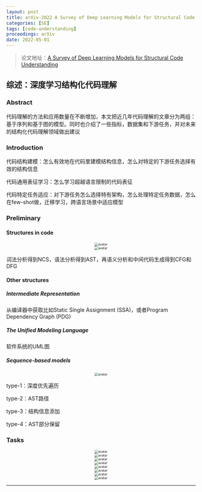```yaml
---
layout: post
title: arXiv-2022 A Survey of Deep Learning Models for Structural Code Understanding
categories: [SE]
tags: [code-understanding]
proceedings: arXiv
date: 2022-05-01
---
```


> 论文地址：[A Survey of Deep Learning Models for Structural Code Understanding](http://arxiv.org/abs/2205.01293)

## 综述：深度学习结构化代码理解

### Abstract

代码理解的方法和应用数量在不断增加，本文把近几年代码理解的文章分为两组：基于序列和基于图的模型。同时也介绍了一些指标，数据集和下游任务，并对未来的结构化代码理解领域做出建议

### Introduction

代码结构建模：怎么有效地在代码里建模结构信息，怎么对特定的下游任务选择有效的结构信息

代码通用表征学习：怎么学习超越语言限制的代码表征

代码特定任务适应：对下游任务怎么选择特有架构，怎么处理特定任务数据，怎么在few-shot做，迁移学习，跨语言场景中适应模型

### Preliminary

#### Structures in code

<div align="center" style="float:center"><img src="https://blog-img-1259433191.cos.ap-shanghai.myqcloud.com/A Survey of Deep Learning Models for Structural Code Understanding/tab1.png" alt="avatar" style="zoom:60%;" /></div>

<div align="center" style="float:center"><img src="https://blog-img-1259433191.cos.ap-shanghai.myqcloud.com/A Survey of Deep Learning Models for Structural Code Understanding/fig1.png" alt="avatar" style="zoom:60%;" /></div>

词法分析得到NCS，语法分析得到AST，再语义分析和中间代码生成得到CFG和DFG

#### Other structures

##### Intermediate Representation

从编译器中获取比如Static Single Assignment (SSA)，或者Program Dependency Graph (PDG)

##### The Unified Modeling Language

软件系统的UML图

##### Sequence-based models

<div align="center" style="float:center"><img src="https://blog-img-1259433191.cos.ap-shanghai.myqcloud.com/A Survey of Deep Learning Models for Structural Code Understanding/fig4.png" alt="avatar" style="zoom:60%;" /></div>

type-1：深度优先遍历

type-2：AST路径

type-3：结构信息添加

type-4：AST部分保留

### Tasks

<div align="center" style="float:center"><img src="https://blog-img-1259433191.cos.ap-shanghai.myqcloud.com/A Survey of Deep Learning Models for Structural Code Understanding/tab2.png" alt="avatar" style="zoom:60%;" /></div>

<div align="center" style="float:center"><img src="https://blog-img-1259433191.cos.ap-shanghai.myqcloud.com/A Survey of Deep Learning Models for Structural Code Understanding/tab3.png" alt="avatar" style="zoom:60%;" /></div>

<div align="center" style="float:center"><img src="https://blog-img-1259433191.cos.ap-shanghai.myqcloud.com/A Survey of Deep Learning Models for Structural Code Understanding/tab4.png" alt="avatar" style="zoom:60%;" /></div>

<div align="center" style="float:center"><img src="https://blog-img-1259433191.cos.ap-shanghai.myqcloud.com/A Survey of Deep Learning Models for Structural Code Understanding/tab5.png" alt="avatar" style="zoom:60%;" /></div>

<div align="center" style="float:center"><img src="https://blog-img-1259433191.cos.ap-shanghai.myqcloud.com/A Survey of Deep Learning Models for Structural Code Understanding/tab6.png" alt="avatar" style="zoom:60%;" /></div>

<div align="center" style="float:center"><img src="https://blog-img-1259433191.cos.ap-shanghai.myqcloud.com/A Survey of Deep Learning Models for Structural Code Understanding/tab7.png" alt="avatar" style="zoom:60%;" /></div>

<div align="center" style="float:center"><img src="https://blog-img-1259433191.cos.ap-shanghai.myqcloud.com/A Survey of Deep Learning Models for Structural Code Understanding/tab8.png" alt="avatar" style="zoom:60%;" /></div>

<div align="center" style="float:center"><img src="https://blog-img-1259433191.cos.ap-shanghai.myqcloud.com/A Survey of Deep Learning Models for Structural Code Understanding/tab9.png" alt="avatar" style="zoom:60%;" /></div>

<HR align=left color=#987cb9 SIZE=1>